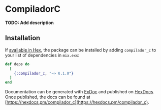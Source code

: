 # CompiladorC

**TODO: Add description**

## Installation

If [available in Hex](https://hex.pm/docs/publish), the package can be installed
by adding `compilador_c` to your list of dependencies in `mix.exs`:

```elixir
def deps do
  [
    {:compilador_c, "~> 0.1.0"}
  ]
end
```

Documentation can be generated with [ExDoc](https://github.com/elixir-lang/ex_doc)
and published on [HexDocs](https://hexdocs.pm). Once published, the docs can
be found at [https://hexdocs.pm/compilador_c](https://hexdocs.pm/compilador_c).

